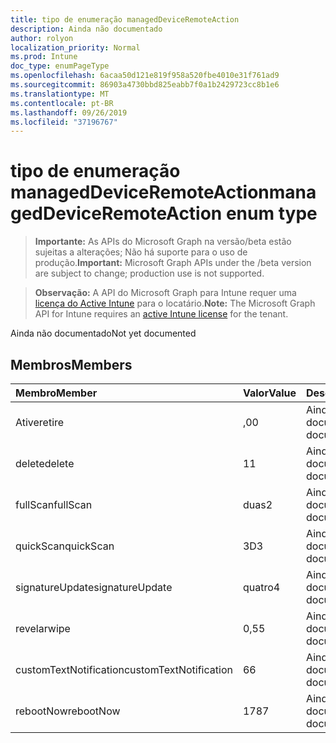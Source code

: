 ```yaml
---
title: tipo de enumeração managedDeviceRemoteAction
description: Ainda não documentado
author: rolyon
localization_priority: Normal
ms.prod: Intune
doc_type: enumPageType
ms.openlocfilehash: 6acaa50d121e819f958a520fbe4010e31f761ad9
ms.sourcegitcommit: 86903a4730bbd825eabb7f0a1b2429723cc8b1e6
ms.translationtype: MT
ms.contentlocale: pt-BR
ms.lasthandoff: 09/26/2019
ms.locfileid: "37196767"
---
```

# <a name="manageddeviceremoteaction-enum-type"></a><span data-ttu-id="bc3f9-103">tipo de enumeração managedDeviceRemoteAction</span><span class="sxs-lookup"><span data-stu-id="bc3f9-103">managedDeviceRemoteAction enum type</span></span>

> <span data-ttu-id="bc3f9-104">**Importante:** As APIs do Microsoft Graph na versão/beta estão sujeitas a alterações; Não há suporte para o uso de produção.</span><span class="sxs-lookup"><span data-stu-id="bc3f9-104">**Important:** Microsoft Graph APIs under the /beta version are subject to change; production use is not supported.</span></span>

> <span data-ttu-id="bc3f9-105">**Observação:** A API do Microsoft Graph para Intune requer uma [licença do Active Intune](https://go.microsoft.com/fwlink/?linkid=839381) para o locatário.</span><span class="sxs-lookup"><span data-stu-id="bc3f9-105">**Note:** The Microsoft Graph API for Intune requires an [active Intune license](https://go.microsoft.com/fwlink/?linkid=839381) for the tenant.</span></span>

<span data-ttu-id="bc3f9-106">Ainda não documentado</span><span class="sxs-lookup"><span data-stu-id="bc3f9-106">Not yet documented</span></span>

## <a name="members"></a><span data-ttu-id="bc3f9-107">Membros</span><span class="sxs-lookup"><span data-stu-id="bc3f9-107">Members</span></span>
|<span data-ttu-id="bc3f9-108">Membro</span><span class="sxs-lookup"><span data-stu-id="bc3f9-108">Member</span></span>|<span data-ttu-id="bc3f9-109">Valor</span><span class="sxs-lookup"><span data-stu-id="bc3f9-109">Value</span></span>|<span data-ttu-id="bc3f9-110">Descrição</span><span class="sxs-lookup"><span data-stu-id="bc3f9-110">Description</span></span>|
|:---|:---|:---|
|<span data-ttu-id="bc3f9-111">Ative</span><span class="sxs-lookup"><span data-stu-id="bc3f9-111">retire</span></span>|<span data-ttu-id="bc3f9-112">,0</span><span class="sxs-lookup"><span data-stu-id="bc3f9-112">0</span></span>|<span data-ttu-id="bc3f9-113">Ainda não documentado</span><span class="sxs-lookup"><span data-stu-id="bc3f9-113">Not yet documented</span></span>|
|<span data-ttu-id="bc3f9-114">delete</span><span class="sxs-lookup"><span data-stu-id="bc3f9-114">delete</span></span>|<span data-ttu-id="bc3f9-115">1</span><span class="sxs-lookup"><span data-stu-id="bc3f9-115">1</span></span>|<span data-ttu-id="bc3f9-116">Ainda não documentado</span><span class="sxs-lookup"><span data-stu-id="bc3f9-116">Not yet documented</span></span>|
|<span data-ttu-id="bc3f9-117">fullScan</span><span class="sxs-lookup"><span data-stu-id="bc3f9-117">fullScan</span></span>|<span data-ttu-id="bc3f9-118">duas</span><span class="sxs-lookup"><span data-stu-id="bc3f9-118">2</span></span>|<span data-ttu-id="bc3f9-119">Ainda não documentado</span><span class="sxs-lookup"><span data-stu-id="bc3f9-119">Not yet documented</span></span>|
|<span data-ttu-id="bc3f9-120">quickScan</span><span class="sxs-lookup"><span data-stu-id="bc3f9-120">quickScan</span></span>|<span data-ttu-id="bc3f9-121">3D</span><span class="sxs-lookup"><span data-stu-id="bc3f9-121">3</span></span>|<span data-ttu-id="bc3f9-122">Ainda não documentado</span><span class="sxs-lookup"><span data-stu-id="bc3f9-122">Not yet documented</span></span>|
|<span data-ttu-id="bc3f9-123">signatureUpdate</span><span class="sxs-lookup"><span data-stu-id="bc3f9-123">signatureUpdate</span></span>|<span data-ttu-id="bc3f9-124">quatro</span><span class="sxs-lookup"><span data-stu-id="bc3f9-124">4</span></span>|<span data-ttu-id="bc3f9-125">Ainda não documentado</span><span class="sxs-lookup"><span data-stu-id="bc3f9-125">Not yet documented</span></span>|
|<span data-ttu-id="bc3f9-126">revelar</span><span class="sxs-lookup"><span data-stu-id="bc3f9-126">wipe</span></span>|<span data-ttu-id="bc3f9-127">0,5</span><span class="sxs-lookup"><span data-stu-id="bc3f9-127">5</span></span>|<span data-ttu-id="bc3f9-128">Ainda não documentado</span><span class="sxs-lookup"><span data-stu-id="bc3f9-128">Not yet documented</span></span>|
|<span data-ttu-id="bc3f9-129">customTextNotification</span><span class="sxs-lookup"><span data-stu-id="bc3f9-129">customTextNotification</span></span>|<span data-ttu-id="bc3f9-130">6</span><span class="sxs-lookup"><span data-stu-id="bc3f9-130">6</span></span>|<span data-ttu-id="bc3f9-131">Ainda não documentado</span><span class="sxs-lookup"><span data-stu-id="bc3f9-131">Not yet documented</span></span>|
|<span data-ttu-id="bc3f9-132">rebootNow</span><span class="sxs-lookup"><span data-stu-id="bc3f9-132">rebootNow</span></span>|<span data-ttu-id="bc3f9-133">178</span><span class="sxs-lookup"><span data-stu-id="bc3f9-133">7</span></span>|<span data-ttu-id="bc3f9-134">Ainda não documentado</span><span class="sxs-lookup"><span data-stu-id="bc3f9-134">Not yet documented</span></span>|



